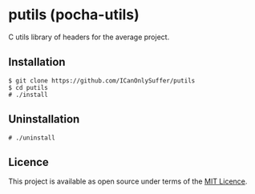 # putils (pocha-utils)

C utils library of headers for the average project.

## Installation

	$ git clone https://github.com/ICanOnlySuffer/putils
	$ cd putils
	# ./install

## Uninstallation

	# ./uninstall

## Licence

This project is available as open source under terms of the
[MIT Licence](https://opensource.org/licenses/MIT).

